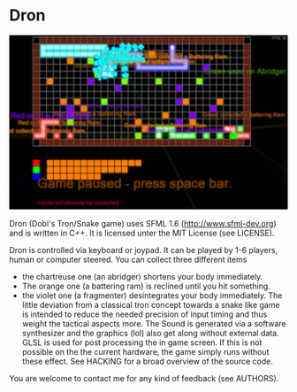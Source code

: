 Dron
====

![screenshot](screenshot.png)

Dron (Dobi's Tron/Snake game) uses SFML 1.6 (http://www.sfml-dev.org) and is written in C++.
It is licensed unter the MIT License (see LICENSE).

Dron is controlled via keyboard or joypad.
It can be played by 1-6 players, human or computer steered.
You can collect three different items
- the chartreuse one (an abridger) shortens your body immediately.
- The orange one (a battering ram) is reclined until you hit something.
- the violet one (a fragmenter) desintegrates your body immediately.
The little deviation from a classical tron concept towards a snake like game is intended
to reduce the needed precision of input timing and thus weight the tactical aspects more.
The Sound is generated via a software synthesizer and the graphics (lol) also get along
without external data.
GLSL is used for post processing the in game screen. If this is not possible on the the current hardware,
the game simply runs without these effect.
See HACKING for a broad overview of the source code.

You are welcome to contact me for any kind of feedback (see AUTHORS).